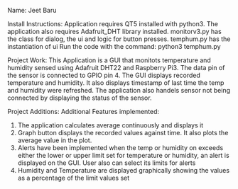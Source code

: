 Name:
Jeet Baru

Install Instructions:
Application requires QT5 installed with python3. The application also requires Adafruit_DHT library installed.
monitorv3.py has the class for dialog, the ui and logic for button presses. temphum.py has the instantiation of ui
Run the code with the command:
python3 temphum.py

Project Work:
This Application is a GUI that monitots temperature and humidity sensed using Adafruit DHT22 and Raspberry Pi3.
The data pin of the sensor is connected to GPIO pin 4. The GUI displays recorded temperature and humidity. It also
displays timestamp of last time the temp and humidity were refreshed. The application also handels sensor not being
connected by displaying the status of the sensor.

Project Additions:
Additional Features implemented:
1. The application calculates average continuously and displays it
2. Graph button displays the recorded values against time. It also plots the average value in the plot.
3. Alerts have been implemented when the temp or humidity on exceeds either the lower or upper limit set for
   temperature or humidity, an alert is displayed on the GUI. User also can select its limits for alerts
4. Humidity and Temperature are displayed graphically showing the values as a percentage of the limit values set
